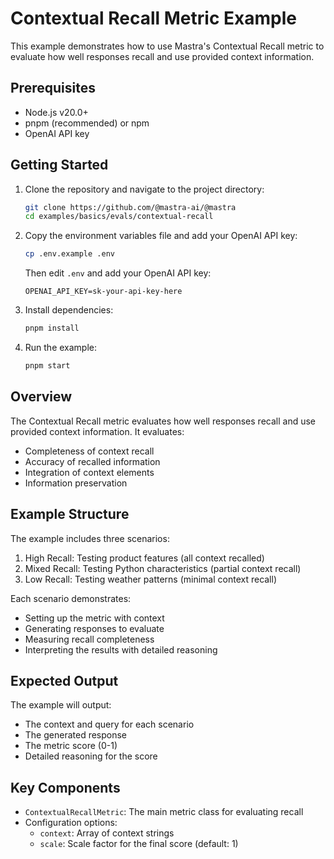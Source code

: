 # Contextual Recall Metric Example

This example demonstrates how to use Mastra's Contextual Recall metric to evaluate how well responses recall and use provided context information.

## Prerequisites

- Node.js v20.0+
- pnpm (recommended) or npm
- OpenAI API key

## Getting Started

1. Clone the repository and navigate to the project directory:

   ```bash
   git clone https://github.com/@mastra-ai/@mastra
   cd examples/basics/evals/contextual-recall
   ```

2. Copy the environment variables file and add your OpenAI API key:

   ```bash
   cp .env.example .env
   ```

   Then edit `.env` and add your OpenAI API key:

   ```env
   OPENAI_API_KEY=sk-your-api-key-here
   ```

3. Install dependencies:

   ```bash
   pnpm install
   ```

4. Run the example:

   ```bash
   pnpm start
   ```

## Overview

The Contextual Recall metric evaluates how well responses recall and use provided context information. It evaluates:

- Completeness of context recall
- Accuracy of recalled information
- Integration of context elements
- Information preservation

## Example Structure

The example includes three scenarios:

1. High Recall: Testing product features (all context recalled)
2. Mixed Recall: Testing Python characteristics (partial context recall)
3. Low Recall: Testing weather patterns (minimal context recall)

Each scenario demonstrates:

- Setting up the metric with context
- Generating responses to evaluate
- Measuring recall completeness
- Interpreting the results with detailed reasoning

## Expected Output

The example will output:

- The context and query for each scenario
- The generated response
- The metric score (0-1)
- Detailed reasoning for the score

## Key Components

- `ContextualRecallMetric`: The main metric class for evaluating recall
- Configuration options:
  - `context`: Array of context strings
  - `scale`: Scale factor for the final score (default: 1)
